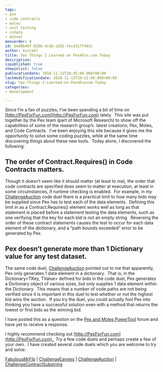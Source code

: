 ```yaml
---
tags:
- pex
- code contracts
- moles
- unit testing
- csharp
- dotnet
menuorder: 0
id: b4d0b40f-8268-4cdd-a102-fec4317f463c
author: bsstahl
title: Two Things I Learned on Pex4Fun.com Today
description: 
ispublished: true
showinlist: false
publicationdate: 2010-11-12T20:45:00.000+00:00
lastmodificationdate: 2010-11-12T20:52:08.000+00:00
slug: Two-Things-I-Learned-on-Pex4Funcom-Today
categories:
- Development

---
```

Since I’m a fan of puzzles, I’ve been spending a bit of time on [http://PexForFun.com](http://PexForFun.com) lately.  This site was put together by the Pex team (part of Microsoft Research) to show off the capabilities of some of the research group’s  latest creations; Pex, Moles, and Code Contracts.  I’ve been enjoying this site because it gives me the opportunity to solve some coding puzzles, while at the same time discovering things about these new tools.  Today alone, I discovered the following:

## The order of Contract.Requires() in Code Contracts matters.

Though it doesn’t seem like it should matter (at least to me), the order that code contracts are specified does seem to matter at execution, at least in some circumstances, if runtime checking is enabled.  For example, in my [ChallengeAuction](http://pexforfun.com/Default.aspx?resume=LADsvQdgHEmWJSYvbcp7f0r1StfgdKEIgGATJNiQQBDswYjN5pLsHWlHIymrKoHKZVZlXWYWQMztnbz33nvvvffee__997o7nU4n99%2f%2fP1xmZAFs9s5K2smeIYCqyB8%2ffnwfPyLOpzvTh9MH9_49PJ%2fle%2fn9fGdn5%2f7Bwfl_%2fmA%2fn_1P7t67d7C9v7u7ffDgwf8TAAD%2f%2fw%3d%3d) code duel there is a practical limit to how many bids may be supplied since Pex has to test each of the data elements.  Defining this limit in as a Contract.Requires() element works well as long as that statement is placed before a statement testing the data elements, such as one verifying that the key for each bid is not an empty string.  Reversing the order of these contract statements causes the test to occur for each data element of the dictionary, and a “path bounds exceeded” error to be generated by Pex.

## Pex doesn’t generate more than 1 Dictionary value for any test dataset.

The same code duel, [ChallengeAuction](http://pexforfun.com/Default.aspx?resume=LADsvQdgHEmWJSYvbcp7f0r1StfgdKEIgGATJNiQQBDswYjN5pLsHWlHIymrKoHKZVZlXWYWQMztnbz33nvvvffee__997o7nU4n99%2f%2fP1xmZAFs9s5K2smeIYCqyB8%2ffnwfPyLOpzvTh9MH9_49PJ%2fle%2fn9fGdn5%2f7Bwfl_%2fmA%2fn_1P7t67d7C9v7u7ffDgwf8TAAD%2f%2fw%3d%3d) pointed out to me that apparently, Pex only generates 1 data element in a dictionary.  That is, in the Dictionary&lt;TKey, TValue&gt; defined for bids in the code duel, Pex generates a Dictionary object of various sizes, but only supplies 1 data element within the Dictionary.  This means that a number of code paths are not being verified since it is important in this duel to test whether or not the highest bid wins the auction.  If you try the duel, you could actually fool Pex into thinking you have a successful solution even with a method that returns the lowest or first bids as the winning bid.

I have posted this as a question on the [Pex and Moles PowerTool](http://social.msdn.microsoft.com/Forums/en/pex/thread/72927f79-05e7-4bdf-836c-25238ffd7192) forum and have yet to receive a response.



I highly recommend checking out [http://PexForFun.com](http://PexForFun.com).  Try a few code duels and perhaps create a few of your own.  I have created several code duels which you are welcome to try and solve:

[FabulousMrFib](http://pexforfun.com/Default.aspx?resume=LADsvQdgHEmWJSYvbcp7f0r1StfgdKEIgGATJNiQQBDswYjN5pLsHWlHIymrKoHKZVZlXWYWQMztnbz33nvvvffee__997o7nU4n99%2f%2fP1xmZAFs9s5K2smeIYCqyB8%2ffnwfPyLOpzvTh9MH9_49PJ%2fle%2fn9fGdn5%2f7Bwfl_%2fmA%2fn_1P7u49vLd98On_9sG9nf8nAAD%2f%2fw%3d%3d) | [ChallengeEarnies](http://pexforfun.com/Default.aspx?resume=LADsvQdgHEmWJSYvbcp7f0r1StfgdKEIgGATJNiQQBDswYjN5pLsHWlHIymrKoHKZVZlXWYWQMztnbz33nvvvffee__997o7nU4n99%2f%2fP1xmZAFs9s5K2smeIYCqyB8%2ffnwfPyLOpzvTh9MH9_49PJ%2fle%2fn9fGdn5%2f7Bwfl_%2fmA%2fn_1P7t67d3%2f74NOD7U8f3v9%2fAgAA%2f%2f8%3d) | [ChallengeAuction](http://pexforfun.com/Default.aspx?resume=LADsvQdgHEmWJSYvbcp7f0r1StfgdKEIgGATJNiQQBDswYjN5pLsHWlHIymrKoHKZVZlXWYWQMztnbz33nvvvffee__997o7nU4n99%2f%2fP1xmZAFs9s5K2smeIYCqyB8%2ffnwfPyLOpzvTh9MH9_49PJ%2fle%2fn9fGdn5%2f7Bwfl_%2fmA%2fn_1P7t67d7C9v7u7ffDgwf8TAAD%2f%2fw%3d%3d) | [ChallengeContractSubstring](http://pexforfun.com/Default.aspx?resume=LADsvQdgHEmWJSYvbcp7f0r1StfgdKEIgGATJNiQQBDswYjN5pLsHWlHIymrKoHKZVZlXWYWQMztnbz33nvvvffee__997o7nU4n99%2f%2fP1xmZAFs9s5K2smeIYCqyB8%2ffnwfPyLOpzvTh9MH9_49PJ%2fle%2fn9fGdn5%2f7Bwfl_%2fmA%2fn_1P7j7Y39u_f39v_9P9e%2f9PAAAA%2f%2f8%3d)